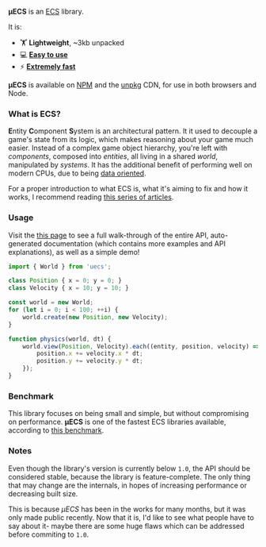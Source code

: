 **μECS** is an [ECS](#what-is-ecs) library.

It is:
* 🏋️ **Lightweight**, ~3kb unpacked
* 💻 [**Easy to use**](#usage)
* ⚡ [**Extremely fast**](#benchmark)

**μECS** is available on [NPM](https://www.npmjs.com/package/uecs) and the [unpkg](https://unpkg.com/uecs@latest) CDN, for use in both browsers and Node.

### What is ECS?

**E**ntity **C**omponent **S**ystem is an architectural pattern. It it used to decouple a game's state from its logic, which makes reasoning about your game much easier. Instead of a complex game object hierarchy, you're left with *components*, composed into *entities*, all living in a shared *world*, manipulated by *systems*. It has the additional benefit of performing well on modern CPUs, due to being [data oriented](https://en.wikipedia.org/wiki/Data-oriented_design).

For a proper introduction to what ECS is, what it's aiming to fix and how it works, I recommend reading [this series of articles](http://t-machine.org/index.php/2007/11/11/entity-systems-are-the-future-of-mmog-development-part-2/).

### Usage

Visit the [this page](https://jan-prochazka.eu/uecs/) to see a full walk-through of the entire API, auto-generated documentation (which contains more examples and API explanations), as well as a simple demo!

```ts
import { World } from 'uecs';

class Position { x = 0; y = 0; }
class Velocity { x = 10; y = 10; }

const world = new World;
for (let i = 0; i < 100; ++i) {
    world.create(new Position, new Velocity);
}

function physics(world, dt) {
    world.view(Position, Velocity).each((entity, position, velocity) => {
        position.x += velocity.x * dt;
        position.y += velocity.y * dt;
    });
}
```

### Benchmark

This library focuses on being small and simple, but without compromising on performance. **μECS** is one of the fastest ECS libraries available, according to [this benchmark](https://github.com/ddmills/js-ecs-benchmarks).

### Notes

Even though the library's version is currently below `1.0`, the API should be considered stable, because the library is feature-complete. The only thing that may change are the internals, in hopes of increasing performance or decreasing built size.

This is because *μECS* has been in the works for many months, but it was only made public recently. Now that it is, I'd like to see what people have to say about it- maybe there are some huge flaws which can be addressed before commiting to `1.0`.
